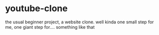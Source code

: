 # youtube-clone
the usual beginner project, a website clone. well kinda
one small step for me, one giant step for.... something like that
